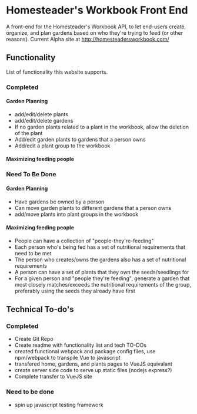 # Homesteader's Workbook Front End
A front-end for the Homesteader's Workbook API, to let end-users create, organize, and plan gardens based on who they're trying to feed (or other reasons).
Current Alpha site at http://homesteadersworkbook.com/


## Functionality
List of functionality this website supports. 

### Completed

#### Garden Planning
* add/edit/delete plants
* add/edit/delete gardens
* If no garden plants related to a plant in the workbook, allow the deletion of the plant
* Add/edit garden plants to gardens that a person owns
* Add/edit a plant group to the workbook

#### Maximizing feeding people

### Need To Be Done

#### Garden Planning
* Have gardens be owned by a person
* Can move garden plants to different gardens that a person owns
* add/move plants into plant groups in the workbook

#### Maximizing feeding people
* People can have a collection of "people-they're-feeding"
* Each person who's being fed has a set of nutritional requirements that need to be met
* The person who creates/owns the gardens also has a set of nutritional requirements
* A person can have a set of plants that they own the seeds/seedlings for
* For a given person and "people they're feeding", generate a garden that most closely matches/exceeds the nutritional requirements of the group, preferably using the seeds they already have first


## Technical To-do's
### Completed
* Create Git Repo
* Create readme with functionality list and tech TO-DOs
* created functional webpack and package config files, use npm/webpack to transpile Vue to javascript
* transfered home, gardens, and plants pages to VueJS equivalant
* create server side code to serve up static files (nodejs express?)
* Complete transfer to VueJS site

### Need to be done
* spin up javascript testing framework
